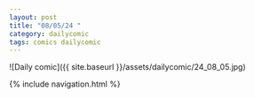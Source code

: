 ```yaml
---
layout: post
title: "08/05/24 "
category: dailycomic
tags: comics dailycomic
---
```

![Daily comic]({{ site.baseurl }}/assets/dailycomic/24_08_05.jpg)

{% include navigation.html %}

